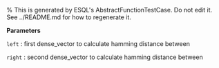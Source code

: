 % This is generated by ESQL's AbstractFunctionTestCase. Do not edit it. See ../README.md for how to regenerate it.

**Parameters**

`left`
:   first dense_vector to calculate hamming distance between

`right`
:   second dense_vector to calculate hamming distance between

